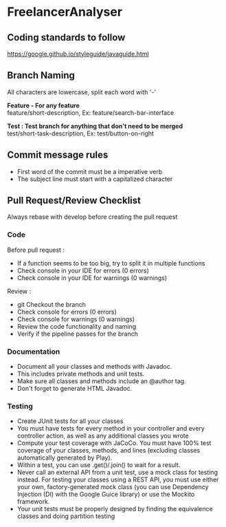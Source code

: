 # FreelancerAnalyser
## Coding standards to follow
 https://google.github.io/styleguide/javaguide.html

## Branch Naming
All characters are lowercase, split each word with '-'

**Feature - For any feature**  
feature/short-description, Ex: feature/search-bar-interface 

**Test : Test branch for anything that don't need to be merged**  
test/short-task-description, Ex: test/button-on-right

## Commit message rules  
- First word of the commit must be a imperative verb
- The subject line must start with a capitalized character  

## Pull Request/Review Checklist
Always rebase with develop before creating the pull request

### Code
Before pull request :
- If a function seems to be too big, try to split it in multiple functions
- Check console in your IDE for errors (0 errors)
- Check console in your IDE for warnings (0 warnings)

Review :
- git Checkout the branch
- Check console for errors (0 errors)
- Check console for warnings (0 warnings)
- Review the code functionality and naming
- Verify if the pipeline passes for the branch

### Documentation
- Document all your classes and methods with Javadoc.
- This includes private methods and unit tests.
- Make sure all classes and methods include an @author tag.
- Don't forget to generate HTML Javadoc.

### Testing
- Create JUnit tests for all your classes
- You must have tests for every method in your controller and every controller action, as well as any additional classes you wrote
- Compute your test coverage with JaCoCo. You must have 100% test coverage of your classes, methods, and lines (excluding classes automatically generated by Play).
- Within a test, you can use .get()/.join() to wait for a result.
- Never call an external API from a unit test, use a mock class for testing instead. For testing your classes using a REST API, you must use either your own, factory-generated mock class (you can use Dependency Injection (DI) with the Google Guice library) or use the Mockito framework.
- Your unit tests must be properly designed by finding the equivalence classes and doing partition testing

